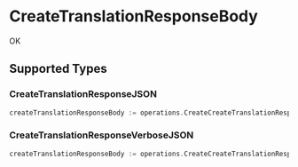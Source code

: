 # CreateTranslationResponseBody

OK


## Supported Types

### CreateTranslationResponseJSON

```go
createTranslationResponseBody := operations.CreateCreateTranslationResponseBodyCreateTranslationResponseJSON(shared.CreateTranslationResponseJSON{/* values here */})
```

### CreateTranslationResponseVerboseJSON

```go
createTranslationResponseBody := operations.CreateCreateTranslationResponseBodyCreateTranslationResponseVerboseJSON(shared.CreateTranslationResponseVerboseJSON{/* values here */})
```


